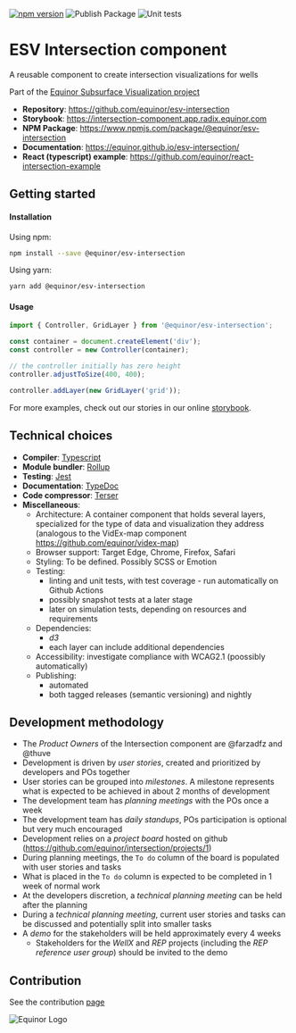 [![npm version](https://badge.fury.io/js/%40equinor%2Fesv-intersection.svg)](https://badge.fury.io/js/%40equinor%2Fesv-intersection)
![Publish Package](https://github.com/equinor/esv-intersection/workflows/Publish%20Package/badge.svg)
![Unit tests](https://github.com/equinor/esv-intersection/workflows/Unit%20tests/badge.svg)
# ESV Intersection component
A reusable component to create intersection visualizations for wells

Part of the [Equinor Subsurface Visualization project](https://github.com/equinor/esv)

- **Repository**: https://github.com/equinor/esv-intersection
- **Storybook**: https://intersection-component.app.radix.equinor.com
- **NPM Package**: https://www.npmjs.com/package/@equinor/esv-intersection
- **Documentation**: https://equinor.github.io/esv-intersection/
- **React (typescript) example**: https://github.com/equinor/react-intersection-example

## Getting started

#### Installation
Using npm:
```bash
npm install --save @equinor/esv-intersection
```
Using yarn:
```bash
yarn add @equinor/esv-intersection
```

#### Usage

```javascript
import { Controller, GridLayer } from '@equinor/esv-intersection';

const container = document.createElement('div');
const controller = new Controller(container);

// the controller initially has zero height
controller.adjustToSize(400, 400);

controller.addLayer(new GridLayer('grid'));
```
For more examples, check out our stories in our online [storybook](https://intersection-component.app.radix.equinor.com).

## Technical choices

- **Compiler**: [Typescript](https://www.npmjs.com/package/typescript)
- **Module bundler**: [Rollup](https://www.npmjs.com/package/rollup)
- **Testing**: [Jest](https://www.npmjs.com/package/jest)
- **Documentation**: [TypeDoc](https://www.npmjs.com/package/typedoc)
- **Code compressor**: [Terser](https://www.npmjs.com/package/terser)
- **Miscellaneous**:
  - Architecture: A container component that holds several layers, specialized for the type of data and visualization they address (analogous to the VidEx-map component https://github.com/equinor/videx-map)
  - Browser support: Target Edge, Chrome, Firefox, Safari
  - Styling: To be defined. Possibly SCSS or Emotion
  - Testing:
    - linting and unit tests, with test coverage - run automatically on Github Actions
    - possibly snapshot tests at a later stage
    - later on simulation tests, depending on resources and requirements
  - Dependencies:
    - _d3_
    - each layer can include additional dependencies
  - Accessibility: investigate compliance with WCAG2.1 (poossibly automatically)
  - Publishing:
    - automated
    - both tagged releases (semantic versioning) and nightly


## Development methodology
- The _Product Owners_ of the Intersection component are @farzadfz and @thuve
- Development is driven by _user stories_, created and prioritized by developers and POs together
- User stories can be grouped into _milestones_. A milestone represents what is expected to be achieved in about 2 months of development
- The development team has _planning meetings_ with the POs once a week
- The development team has _daily standups_, POs participation is optional but very much encouraged
- Development relies on a _project board_ hosted on github (https://github.com/equinor/intersection/projects/1)
- During planning meetings, the `To do` column of the board is populated with user stories and tasks
- What is placed in the `To do` column is expected to be completed in 1 week of normal work
- At the developers discretion, a _technical planning meeting_ can be held after the planning
- During a _technical planning meeting_, current user stories and tasks can be discussed and potentially split into smaller tasks
- A _demo_ for the stakeholders will be held approximately every 4 weeks
  - Stakeholders for the _WellX_ and _REP_ projects (including the _REP reference user group_) should be invited to the demo

## Contribution

See the contribution [page](CONTRIBUTION.md)

![Equinor Logo](images/equinor-logo.png)
